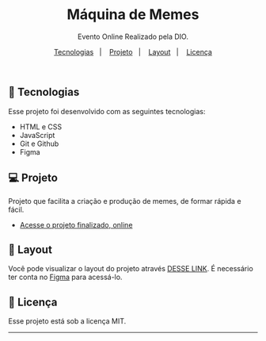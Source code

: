 <h1 align="center"> Máquina de Memes </h1>

<p align="center">
Evento Online Realizado pela DIO. <br/>
</p>

<p align="center">
  <a href="#-tecnologias">Tecnologias</a>&nbsp;&nbsp;&nbsp;|&nbsp;&nbsp;&nbsp;
  <a href="#-projeto">Projeto</a>&nbsp;&nbsp;&nbsp;|&nbsp;&nbsp;&nbsp;
  <a href="#-layout">Layout</a>&nbsp;&nbsp;&nbsp;|&nbsp;&nbsp;&nbsp;
  <a href="#memo-licença">Licença</a>
</p>



<br>


## 🚀 Tecnologias

Esse projeto foi desenvolvido com as seguintes tecnologias:

- HTML e CSS
- JavaScript
- Git e Github
- Figma

## 💻 Projeto

Projeto que facilita a criação e produção de memes, de formar rápida e fácil.

- [Acesse o projeto finalizado, online](https://joyce8900.github.io/M-quina-de-Memes/)



## 🔖 Layout

Você pode visualizar o layout do projeto através [DESSE LINK](https://www.figma.com/file/jgBWa7wQj752NdG7fM3sIN/Untitled?node-id=0%3A1&t=Ln8NrkcE29uKnWAX-1). É necessário ter conta no [Figma](https://figma.com) para acessá-lo.

## :memo: Licença

Esse projeto está sob a licença MIT.

----
